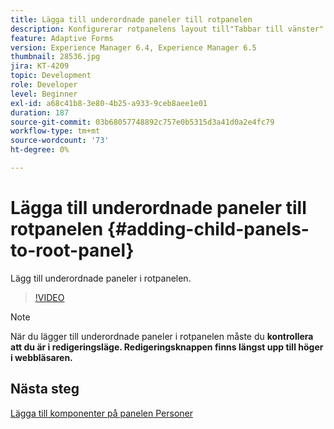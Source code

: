 ```yaml
---
title: Lägga till underordnade paneler till rotpanelen
description: Konfigurerar rotpanelens layout till"Tabbar till vänster" och lägger till underordnade paneler till rotpanelen.
feature: Adaptive Forms
version: Experience Manager 6.4, Experience Manager 6.5
thumbnail: 28536.jpg
jira: KT-4209
topic: Development
role: Developer
level: Beginner
exl-id: a68c41b8-3e80-4b25-a933-9ceb8aee1e01
duration: 187
source-git-commit: 03b68057748892c757e0b5315d3a41d0a2e4fc79
workflow-type: tm+mt
source-wordcount: '73'
ht-degree: 0%

---
```


# Lägga till underordnade paneler till rotpanelen {#adding-child-panels-to-root-panel}

Lägg till underordnade paneler i rotpanelen.


>[!VIDEO](https://video.tv.adobe.com/v/28536?quality=12&learn=on)

>[!NOTE]
>När du lägger till underordnade paneler i rotpanelen måste du **kontrollera att du är i redigeringsläge. Redigeringsknappen finns längst upp till höger i webbläsaren.**

## Nästa steg

[Lägga till komponenter på panelen Personer](./adding-components-to-people-panel.md)
